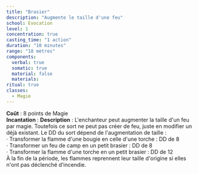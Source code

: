 ```yaml
---
title: "Brasier"
description: "Augmente le taille d'une feu"
school: Evocation
level: 1
concentration: true
casting_time: "1 action"
duration: "10 minutes"
range: "18 mètres"
components:
  verbal: true
  somatic: true
  material: false
  materials:
ritual: true
classes:
  - Magie
---
```

**Coût** : 8 points de Magie  
**Incantation** : 
**Description** : L'enchanteur peut augmenter la taille d'un feu par magie. Toutefois ce sort ne peut pas créer de feu, juste en modifier un déjà existant. Le DD du sort dépend de l'augmentation de taille :  
· Transformer la flamme d'une bougie en celle d'une torche : DD de 8  
· Transformer un feu de camp en un petit brasier : DD de 8  
· Transformer la flamme d'une torche en un petit brasier : DD de 12  
À la fin de la période, les flammes reprennent leur taille d'origine si elles n'ont pas déclenché d’incendie.  

